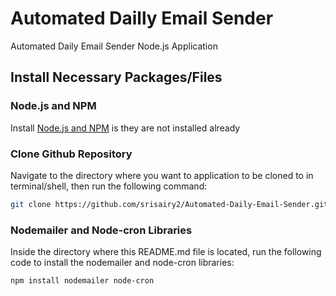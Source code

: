 # Automated Dailly Email Sender

Automated Daily Email Sender Node.js Application

## Install Necessary Packages/Files

### Node.js and NPM

Install [Node.js and NPM](https://nodejs.org/en/download) is they are not installed already

### Clone Github Repository

Navigate to the directory where you want to application to be cloned to in terminal/shell, then run the following command:

```sh
git clone https://github.com/srisairy2/Automated-Daily-Email-Sender.git
```

### Nodemailer and Node-cron Libraries

Inside the directory where this README.md file is located, run the following code to install the nodemailer and node-cron libraries:

`npm install nodemailer node-cron`
